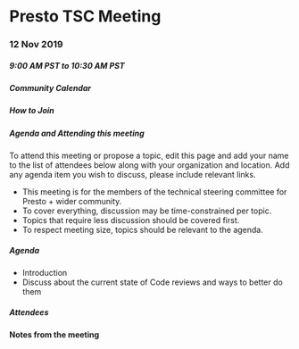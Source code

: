 # Presto TSC Meeting

### 12 Nov 2019
##### 9:00 AM PST to 10:30 AM PST

##### Community Calendar

##### How to Join

##### Agenda and Attending this meeting

To attend this meeting or propose a topic, edit this page and add your name to the list of attendees below along with your organization and location. Add any agenda item you wish to discuss, please include relevant links.

* This meeting is for the members of the technical steering committee for Presto + wider community.
* To cover everything, discussion may be time-constrained per topic.
* Topics that require less discussion should be covered first.
* To respect meeting size, topics should be relevant to the agenda.

##### Agenda
*  Introduction
*  Discuss about the current state of Code reviews and ways to better do them

##### Attendees

#### Notes from the meeting
